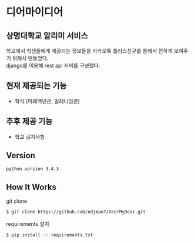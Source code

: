 # 디어마이디어

## 상명대학교 알리미 서비스
학교에서 학생들에게 제공되는 정보들을 카카오톡 플러스친구를 통해서 편하게 보여주기 위해서 만들었다.  
django를 이용해 rest api 서버를 구성했다.

## 현재 제공되는 기능
- 학식 (미래백년관, 밀레니엄관)

## 추후 제공 기능
- 학교 공지사항


## Version
```
python version 3.4.3  

```

## How It Works
git clone

```sh
$ git clone https://github.com/ndjman7/DeerMyDear.git
```

requirements 설치

```sh
$ pip install -r requirements.txt
```